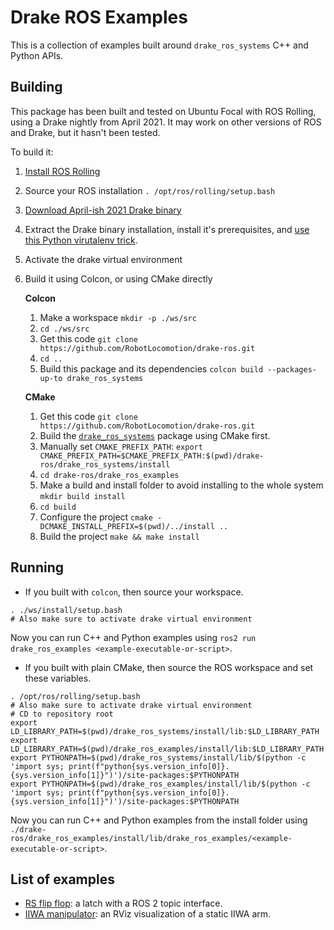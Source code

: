 # Drake ROS Examples

This is a collection of examples built around `drake_ros_systems` C++ and Python APIs.

## Building

This package has been built and tested on Ubuntu Focal with ROS Rolling, using a Drake nightly from April 2021.
It may work on other versions of ROS and Drake, but it hasn't been tested.

To build it:

1. [Install ROS Rolling](https://index.ros.org/doc/ros2/Installation/Rolling/)
1. Source your ROS installation `. /opt/ros/rolling/setup.bash`
1. [Download April-ish 2021 Drake binary](https://drake.mit.edu/from_binary.html)
1. Extract the Drake binary installation, install it's prerequisites, and [use this Python virutalenv trick](https://drake.mit.edu/python_bindings.html#inside-virtualenv).
1. Activate the drake virtual environment
1. Build it using Colcon, or using CMake directly
    
    **Colcon**
    1. Make a workspace `mkdir -p ./ws/src`
    1. `cd ./ws/src`
    1. Get this code `git clone https://github.com/RobotLocomotion/drake-ros.git`
    1. `cd ..`
    1. Build this package and its dependencies `colcon build --packages-up-to drake_ros_systems`
    
    **CMake**
    1. Get this code `git clone https://github.com/RobotLocomotion/drake-ros.git`
    1. Build the [`drake_ros_systems`](../drake_ros_systems/README.md#building) package using CMake first.
    1. Manually set `CMAKE_PREFIX_PATH`: `export CMAKE_PREFIX_PATH=$CMAKE_PREFIX_PATH:$(pwd)/drake-ros/drake_ros_systems/install`
    1. `cd drake-ros/drake_ros_examples`
    1. Make a build and install folder to avoid installing to the whole system `mkdir build install`
    1. `cd build`
    1. Configure the project `cmake -DCMAKE_INSTALL_PREFIX=$(pwd)/../install ..`
    1. Build the project `make && make install`

## Running

* If you built with `colcon`, then source your workspace.

```
. ./ws/install/setup.bash
# Also make sure to activate drake virtual environment
```

  Now you can run C++ and Python examples using `ros2 run drake_ros_examples <example-executable-or-script>`.


* If you built with plain CMake, then source the ROS workspace and set these variables.

```
. /opt/ros/rolling/setup.bash
# Also make sure to activate drake virtual environment
# CD to repository root
export LD_LIBRARY_PATH=$(pwd)/drake_ros_systems/install/lib:$LD_LIBRARY_PATH
export LD_LIBRARY_PATH=$(pwd)/drake_ros_examples/install/lib:$LD_LIBRARY_PATH
export PYTHONPATH=$(pwd)/drake_ros_systems/install/lib/$(python -c 'import sys; print(f"python{sys.version_info[0]}.{sys.version_info[1]}")')/site-packages:$PYTHONPATH
export PYTHONPATH=$(pwd)/drake_ros_examples/install/lib/$(python -c 'import sys; print(f"python{sys.version_info[0]}.{sys.version_info[1]}")')/site-packages:$PYTHONPATH
```

  Now you can run C++ and Python examples from the install folder using `./drake-ros/drake_ros_examples/install/lib/drake_ros_examples/<example-executable-or-script>`.

## List of examples

- [RS flip flop](./examples/rs_flip_flop): a latch with a ROS 2 topic interface.
- [IIWA manipulator](./examples/iiwa_manipulator): an RViz visualization of a static IIWA arm.
